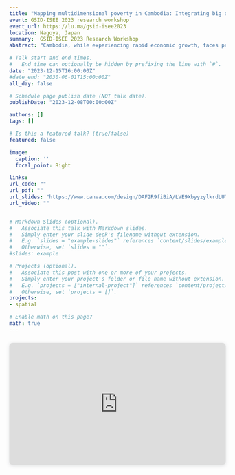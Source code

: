 ```yaml
---
title: "Mapping multidimensional poverty in Cambodia: Integrating big data, socioeconomic surveys, and machine learning"
event: GSID-ISEE 2023 research workshop  
event_url: https://lu.ma/gsid-isee2023
location: Nagoya, Japan
summary:  GSID-ISEE 2023 Research Workshop  
abstract: "Cambodia, while experiencing rapid economic growth, faces persistent poverty challenges, making it one of Southeast Asia's economically vulnerable nations. Addressing this requires comprehensive insights into poverty's diverse dimensions. This study combines big data, machine learning, and the Cambodia Socio-Economic Survey to analyze poverty across education, health, and living standards. It calculates deprivation probabilities across a geospatial grid. A random forest algorithm yields high predictive accuracy and identifies key predictors of poverty vulnerability. Overall, this study underscores the potential of big-earth observation data and machine learning in complementing surveys to map poverty vulnerabilities at various scales."

# Talk start and end times.
#   End time can optionally be hidden by prefixing the line with `#`.
date: "2023-12-15T16:00:00Z"
#date_end: "2030-06-01T15:00:00Z"
all_day: false

# Schedule page publish date (NOT talk date).
publishDate: "2023-12-08T00:00:00Z"

authors: []
tags: []

# Is this a featured talk? (true/false)
featured: false

image:
  caption: ''
  focal_point: Right

links:
url_code: ""
url_pdf: ""
url_slides: "https://www.canva.com/design/DAF2R9fiBiA/LVE9XbyyzylkrdLUThjqvw/view?utm_content=DAF2R9fiBiA&utm_campaign=designshare&utm_medium=link&utm_source=editor"
url_video: ""


# Markdown Slides (optional).
#   Associate this talk with Markdown slides.
#   Simply enter your slide deck's filename without extension.
#   E.g. `slides = "example-slides"` references `content/slides/example-slides.md`.
#   Otherwise, set `slides = ""`.
#slides: example

# Projects (optional).
#   Associate this post with one or more of your projects.
#   Simply enter your project's folder or file name without extension.
#   E.g. `projects = ["internal-project"]` references `content/project/deep-learning/index.md`.
#   Otherwise, set `projects = []`.
projects:
- spatial

# Enable math on this page?
math: true
---
```



<div style="position: relative; width: 100%; height: 0; padding-top: 56.2500%;
 padding-bottom: 0; box-shadow: 0 2px 8px 0 rgba(63,69,81,0.16); margin-top: 1.6em; margin-bottom: 0.9em; overflow: hidden;
 border-radius: 8px; will-change: transform;">
  <iframe loading="lazy" style="position: absolute; width: 100%; height: 100%; top: 0; left: 0; border: none; padding: 0;margin: 0;"
    src="https:&#x2F;&#x2F;www.canva.com&#x2F;design&#x2F;DAF2R9fiBiA&#x2F;view?embed" allowfullscreen="allowfullscreen" allow="fullscreen">
  </iframe>
</div>
<a href="https:&#x2F;&#x2F;www.canva.com&#x2F;design&#x2F;DAF2R9fiBiA&#x2F;view?utm_content=DAF2R9fiBiA&amp;utm_campaign=designshare&amp;utm_medium=embeds&amp;utm_source=link" target="_blank" rel="noopener"></a> 


